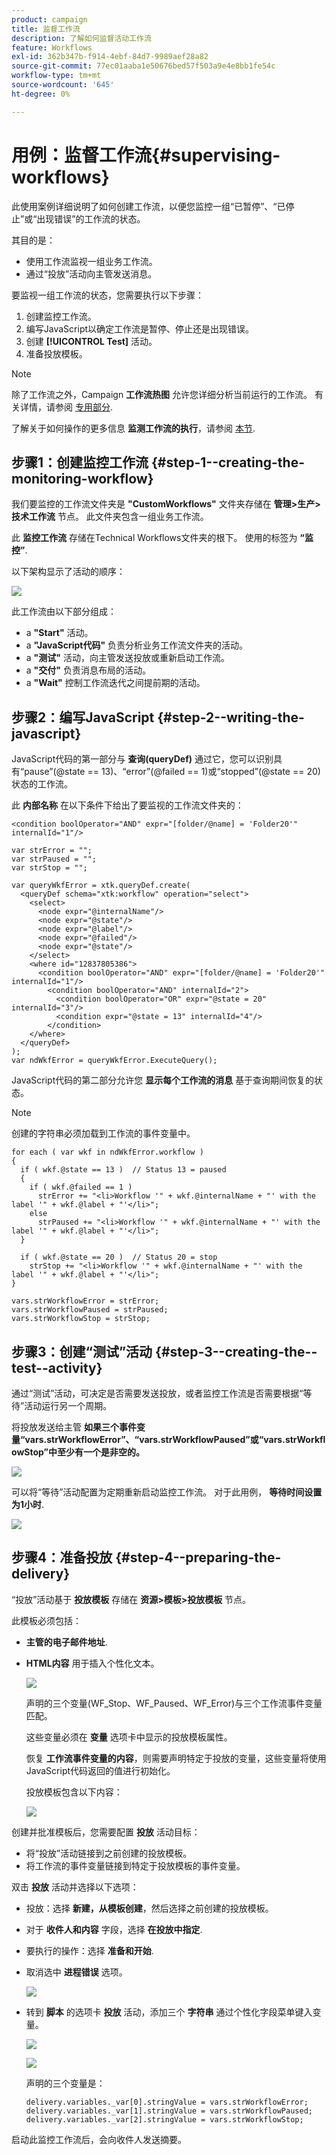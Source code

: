 ```yaml
---
product: campaign
title: 监督工作流
description: 了解如何监督活动工作流
feature: Workflows
exl-id: 362b347b-f914-4ebf-84d7-9989aef28a82
source-git-commit: 77ec01aaba1e50676bed57f503a9e4e8bb1fe54c
workflow-type: tm+mt
source-wordcount: '645'
ht-degree: 0%

---
```


# 用例：监督工作流{#supervising-workflows}

此使用案例详细说明了如何创建工作流，以便您监控一组“已暂停”、“已停止”或“出现错误”的工作流的状态。

其目的是：

* 使用工作流监视一组业务工作流。
* 通过“投放”活动向主管发送消息。

要监视一组工作流的状态，您需要执行以下步骤：

1. 创建监控工作流。
1. 编写JavaScript以确定工作流是暂停、停止还是出现错误。
1. 创建 **[!UICONTROL Test]** 活动。
1. 准备投放模板。

>[!NOTE]
>
>除了工作流之外，Campaign **工作流热图** 允许您详细分析当前运行的工作流。 有关详情，请参阅 [专用部分](heatmap.md).
>
>了解关于如何操作的更多信息 **监测工作流的执行**，请参阅 [本节](monitor-workflow-execution.md).

## 步骤1：创建监控工作流 {#step-1--creating-the-monitoring-workflow}

我们要监控的工作流文件夹是 **&quot;CustomWorkflows&quot;** 文件夹存储在 **管理>生产>技术工作流** 节点。 此文件夹包含一组业务工作流。

此 **监控工作流** 存储在Technical Workflows文件夹的根下。 使用的标签为 **“监控”**.

以下架构显示了活动的顺序：

![](assets/uc_monitoring_workflow_overview.png)

此工作流由以下部分组成：

* a **&quot;Start&quot;** 活动。
* a **&quot;JavaScript代码&quot;** 负责分析业务工作流文件夹的活动。
* a **&quot;测试&quot;** 活动，向主管发送投放或重新启动工作流。
* a **&quot;交付&quot;** 负责消息布局的活动。
* a **&quot;Wait&quot;** 控制工作流迭代之间提前期的活动。

## 步骤2：编写JavaScript {#step-2--writing-the-javascript}

JavaScript代码的第一部分与 **查询(queryDef)** 通过它，您可以识别具有“pause”(@state == 13)、“error”(@failed == 1)或“stopped”(@state == 20)状态的工作流。

此 **内部名称** 在以下条件下给出了要监视的工作流文件夹的：

```
<condition boolOperator="AND" expr="[folder/@name] = 'Folder20'" internalId="1"/>
```

```
var strError = "";
var strPaused = "";
var strStop = "";

var queryWkfError = xtk.queryDef.create(
  <queryDef schema="xtk:workflow" operation="select">
    <select>
      <node expr="@internalName"/>
      <node expr="@state"/>
      <node expr="@label"/>
      <node expr="@failed"/>
      <node expr="@state"/>   
    </select>
    <where id="12837805386">
      <condition boolOperator="AND" expr="[folder/@name] = 'Folder20'" internalId="1"/>
        <condition boolOperator="AND" internalId="2">
          <condition boolOperator="OR" expr="@state = 20" internalId="3"/>
          <condition expr="@state = 13" internalId="4"/>
        </condition>  
    </where>
  </queryDef>
);
var ndWkfError = queryWkfError.ExecuteQuery(); 
```

JavaScript代码的第二部分允许您 **显示每个工作流的消息** 基于查询期间恢复的状态。

>[!NOTE]
>
>创建的字符串必须加载到工作流的事件变量中。

```
for each ( var wkf in ndWkfError.workflow ) 
{
  if ( wkf.@state == 13 )  // Status 13 = paused
  {
    if ( wkf.@failed == 1 )
      strError += "<li>Workflow '" + wkf.@internalName + "' with the label '" + wkf.@label + "'</li>";
    else
      strPaused += "<li>Workflow '" + wkf.@internalName + "' with the label '" + wkf.@label + "'</li>";
  }
  
  if ( wkf.@state == 20 )  // Status 20 = stop
    strStop += "<li>Workflow '" + wkf.@internalName + "' with the label '" + wkf.@label + "'</li>";
}

vars.strWorkflowError = strError;
vars.strWorkflowPaused = strPaused;
vars.strWorkflowStop = strStop;
```

## 步骤3：创建“测试”活动 {#step-3--creating-the--test--activity}

通过“测试”活动，可决定是否需要发送投放，或者监控工作流是否需要根据“等待”活动运行另一个周期。

将投放发送给主管 **如果三个事件变量“vars.strWorkflowError”、“vars.strWorkflowPaused”或“vars.strWorkflowStop”中至少有一个是非空的。**

![](assets/uc_monitoring_workflow_test.png)

可以将“等待”活动配置为定期重新启动监控工作流。 对于此用例， **等待时间设置为1小时**.

![](assets/uc_monitoring_workflow_attente.png)

## 步骤4：准备投放 {#step-4--preparing-the-delivery}

“投放”活动基于 **投放模板** 存储在 **资源>模板>投放模板** 节点。

此模板必须包括：

* **主管的电子邮件地址**.
* **HTML内容** 用于插入个性化文本。

   ![](assets/uc_monitoring_workflow_variables_diffusion.png)

   声明的三个变量(WF_Stop、WF_Paused、WF_Error)与三个工作流事件变量匹配。

   这些变量必须在 **变量** 选项卡中显示的投放模板属性。

   恢复 **工作流事件变量的内容**，则需要声明特定于投放的变量，这些变量将使用JavaScript代码返回的值进行初始化。

   投放模板包含以下内容：

   ![](assets/uc_monitoring_workflow_model_diffusion.png)

创建并批准模板后，您需要配置 **投放** 活动目标：

* 将“投放”活动链接到之前创建的投放模板。
* 将工作流的事件变量链接到特定于投放模板的事件变量。

双击 **投放** 活动并选择以下选项：

* 投放：选择 **新建，从模板创建**，然后选择之前创建的投放模板。
* 对于 **收件人和内容** 字段，选择 **在投放中指定**.
* 要执行的操作：选择 **准备和开始**.
* 取消选中 **进程错误** 选项。

   ![](assets/uc_monitoring_workflow_optionmodel.png)

* 转到 **脚本** 的选项卡 **投放** 活动，添加三个 **字符串** 通过个性化字段菜单键入变量。

   ![](assets/uc_monitoring_workflow_selectlinkvariables.png)

   ![](assets/uc_monitoring_workflow_linkvariables.png)

   声明的三个变量是：

   ```
   delivery.variables._var[0].stringValue = vars.strWorkflowError;
   delivery.variables._var[1].stringValue = vars.strWorkflowPaused;
   delivery.variables._var[2].stringValue = vars.strWorkflowStop; 
   ```

启动此监控工作流后，会向收件人发送摘要。
